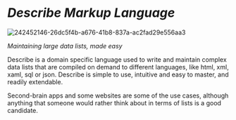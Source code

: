 # *Describe Markup Language*  
![242452146-26dc5f4b-a676-41b8-837a-ac2fad29e556aa3](https://github.com/viktorchernev/DescribeCompiler/assets/72315339/b043a521-cdfc-494b-9267-f7a5d5d2dd06)

_Maintaining large data lists, made easy_  

Describe is a domain specific language used to write and maintain complex data lists that are compiled on demand to different languages, like html, xml, xaml, sql or json. Describe is simple to use, intuitive and easy to master, and readily extendable.

Second-brain apps and some websites are some of the use cases, although anything that someone would rather think about in terms of lists is a good candidate.
